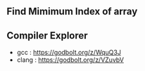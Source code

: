 Find Mimimum Index of array
------------------------------------


Compiler Explorer
------------------
- gcc : https://godbolt.org/z/WquQ3J
- clang : https://godbolt.org/z/VZuvbV
